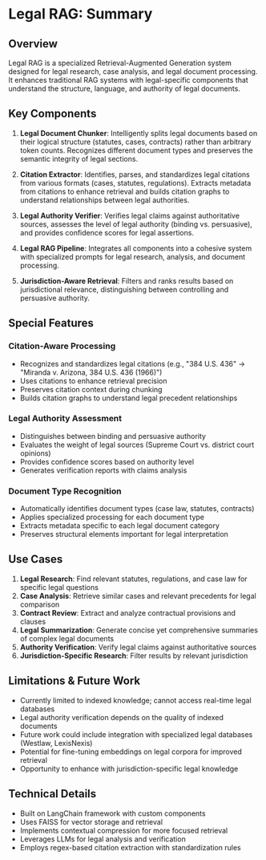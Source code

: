 # Legal RAG: Summary

## Overview
Legal RAG is a specialized Retrieval-Augmented Generation system designed for legal research, case analysis, and legal document processing. It enhances traditional RAG systems with legal-specific components that understand the structure, language, and authority of legal documents.

## Key Components

1. **Legal Document Chunker**: Intelligently splits legal documents based on their logical structure (statutes, cases, contracts) rather than arbitrary token counts. Recognizes different document types and preserves the semantic integrity of legal sections.

2. **Citation Extractor**: Identifies, parses, and standardizes legal citations from various formats (cases, statutes, regulations). Extracts metadata from citations to enhance retrieval and builds citation graphs to understand relationships between legal authorities.

3. **Legal Authority Verifier**: Verifies legal claims against authoritative sources, assesses the level of legal authority (binding vs. persuasive), and provides confidence scores for legal assertions.

4. **Legal RAG Pipeline**: Integrates all components into a cohesive system with specialized prompts for legal research, analysis, and document processing.

5. **Jurisdiction-Aware Retrieval**: Filters and ranks results based on jurisdictional relevance, distinguishing between controlling and persuasive authority.

## Special Features

### Citation-Aware Processing
- Recognizes and standardizes legal citations (e.g., "384 U.S. 436" → "Miranda v. Arizona, 384 U.S. 436 (1966)")
- Uses citations to enhance retrieval precision
- Preserves citation context during chunking
- Builds citation graphs to understand legal precedent relationships

### Legal Authority Assessment
- Distinguishes between binding and persuasive authority
- Evaluates the weight of legal sources (Supreme Court vs. district court opinions)
- Provides confidence scores based on authority level
- Generates verification reports with claims analysis

### Document Type Recognition
- Automatically identifies document types (case law, statutes, contracts)
- Applies specialized processing for each document type
- Extracts metadata specific to each legal document category
- Preserves structural elements important for legal interpretation

## Use Cases

1. **Legal Research**: Find relevant statutes, regulations, and case law for specific legal questions
2. **Case Analysis**: Retrieve similar cases and relevant precedents for legal comparison
3. **Contract Review**: Extract and analyze contractual provisions and clauses
4. **Legal Summarization**: Generate concise yet comprehensive summaries of complex legal documents
5. **Authority Verification**: Verify legal claims against authoritative sources
6. **Jurisdiction-Specific Research**: Filter results by relevant jurisdiction

## Limitations & Future Work

- Currently limited to indexed knowledge; cannot access real-time legal databases
- Legal authority verification depends on the quality of indexed documents
- Future work could include integration with specialized legal databases (Westlaw, LexisNexis)
- Potential for fine-tuning embeddings on legal corpora for improved retrieval
- Opportunity to enhance with jurisdiction-specific legal knowledge

## Technical Details

- Built on LangChain framework with custom components
- Uses FAISS for vector storage and retrieval
- Implements contextual compression for more focused retrieval
- Leverages LLMs for legal analysis and verification
- Employs regex-based citation extraction with standardization rules 